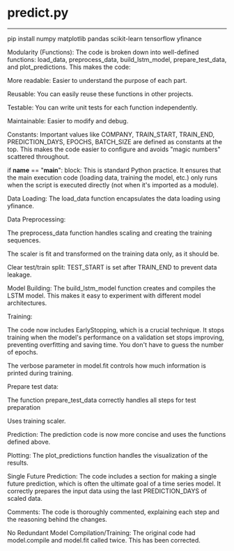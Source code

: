 # predict.py  
-------------  
pip install numpy matplotlib pandas scikit-learn tensorflow yfinance  

Modularity (Functions): The code is broken down into well-defined functions: load_data, preprocess_data, build_lstm_model, prepare_test_data, and plot_predictions. This makes the code:

More readable: Easier to understand the purpose of each part.

Reusable: You can easily reuse these functions in other projects.

Testable: You can write unit tests for each function independently.

Maintainable: Easier to modify and debug.

Constants: Important values like COMPANY, TRAIN_START, TRAIN_END, PREDICTION_DAYS, EPOCHS, BATCH_SIZE are defined as constants at the top. This makes the code easier to configure and avoids "magic numbers" scattered throughout.

if __name__ == "__main__": block: This is standard Python practice. It ensures that the main execution code (loading data, training the model, etc.) only runs when the script is executed directly (not when it's imported as a module).

Data Loading: The load_data function encapsulates the data loading using yfinance.

Data Preprocessing:

The preprocess_data function handles scaling and creating the training sequences.

The scaler is fit and transformed on the training data only, as it should be.

Clear test/train split: TEST_START is set after TRAIN_END to prevent data leakage.

Model Building: The build_lstm_model function creates and compiles the LSTM model. This makes it easy to experiment with different model architectures.

Training:

The code now includes EarlyStopping, which is a crucial technique. It stops training when the model's performance on a validation set stops improving, preventing overfitting and saving time. You don't have to guess the number of epochs.

The verbose parameter in model.fit controls how much information is printed during training.

Prepare test data:

The function prepare_test_data correctly handles all steps for test preparation

Uses training scaler.

Prediction: The prediction code is now more concise and uses the functions defined above.

Plotting: The plot_predictions function handles the visualization of the results.

Single Future Prediction: The code includes a section for making a single future prediction, which is often the ultimate goal of a time series model. It correctly prepares the input data using the last PREDICTION_DAYS of scaled data.

Comments: The code is thoroughly commented, explaining each step and the reasoning behind the changes.

No Redundant Model Compilation/Training: The original code had model.compile and model.fit called twice. This has been corrected.
